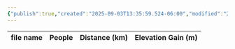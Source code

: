 ```yaml
---
{"publish":true,"created":"2025-09-03T13:35:59.524-06:00","modified":"2025-09-03T14:47:08.741-06:00","published":"2025-09-03T14:47:08.741-06:00","tags":["route"],"cssclasses":"","elevation":null,"region":null,"location":null,"DWYT":"Outstanding","Kane":null,"completed":false}
---
```



| file name | People | Distance (km) | Elevation Gain (m) |
| --------- | ------ | ------------- | ------------------ |